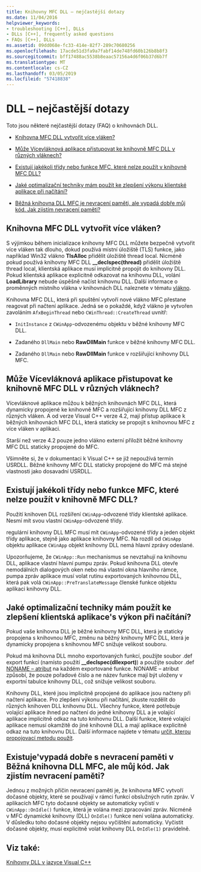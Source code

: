 ```yaml
---
title: Knihovny MFC DLL – nejčastější dotazy
ms.date: 11/04/2016
helpviewer_keywords:
- troubleshooting [C++], DLLs
- DLLs [C++], frequently asked questions
- FAQs [C++], DLLs
ms.assetid: 09dd068e-fc33-414e-82f7-289c70680256
ms.openlocfilehash: 17acde51d3fa9a7fabf14de748fd60b126b8b8f3
ms.sourcegitcommit: bff17488ac5538b8eaac57156a4d6f06b37d6b7f
ms.translationtype: MT
ms.contentlocale: cs-CZ
ms.lasthandoff: 03/05/2019
ms.locfileid: "57418838"
---
```

# <a name="dll-frequently-asked-questions"></a>DLL – nejčastější dotazy

Toto jsou některé nejčastější dotazy (FAQ) o knihovnách DLL.

- [Knihovna MFC DLL vytvořit více vláken?](#mfc_multithreaded_1)

- [Může Vícevláknová aplikace přistupovat ke knihovně MFC DLL v různých vláknech?](#mfc_multithreaded_2)

- [Existují jakékoli třídy nebo funkce MFC, které nelze použít v knihovně MFC DLL?](#mfc_prohibited_classes)

- [Jaké optimalizační techniky mám použít ke zlepšení výkonu klientské aplikace při načítání?](#mfc_optimization)

- [Běžná knihovna DLL MFC je nevracení paměti, ale vypadá dobře můj kód. Jak zjistím nevracení paměti?](#memory_leak)

## <a name="mfc_multithreaded_1"></a> Knihovna MFC DLL vytvořit více vláken?

S výjimkou během inicializace knihovny MFC DLL můžete bezpečně vytvořit více vláken tak dlouho, dokud používá místní úložiště (TLS) funkce, jako například Win32 vlákno **TlsAlloc** přidělit úložiště thread local. Nicméně pokud používá knihovny MFC DLL **__declspec(thread)** přidělit úložiště thread local, klientská aplikace musí implicitně propojit do knihovny DLL. Pokud klientská aplikace explicitně odkazovat na knihovnu DLL, volání **LoadLibrary** nebude úspěšně načíst knihovnu DLL. Další informace o proměnných místního vlákna v knihovnách DLL naleznete v tématu [vlákno](../cpp/thread.md).

Knihovna MFC DLL, která při spuštění vytvoří nové vlákno MFC přestane reagovat při načtení aplikace. Jedná se o pokaždé, když vlákno je vytvořen zavoláním `AfxBeginThread` nebo `CWinThread::CreateThread` uvnitř:

- `InitInstance` z `CWinApp`-odvozenému objektu v běžné knihovny MFC DLL.

- Zadaného `DllMain` nebo **RawDllMain** funkce v běžné knihovny MFC DLL.

- Zadaného `DllMain` nebo **RawDllMain** funkce v rozšiřující knihovny DLL MFC.

## <a name="mfc_multithreaded_2"></a> Může Vícevláknová aplikace přistupovat ke knihovně MFC DLL v různých vláknech?

Vícevláknové aplikace můžou k běžných knihovnách MFC DLL, která dynamicky propojené ke knihovně MFC a rozšiřující knihovny DLL MFC z různých vláken. A od verze Visual C++ verze 4.2, mají přístup aplikace k běžných knihovnách MFC DLL, která staticky se propojit s knihovnou MFC z více vláken v aplikaci.

Starší než verze 4.2 pouze jedno vlákno externí přiložit běžné knihovny MFC DLL staticky propojené do MFC.

Všimněte si, že v dokumentaci k Visual C++ se již nepoužívá termín USRDLL. Běžné knihovny MFC DLL staticky propojené do MFC má stejné vlastnosti jako dosavadní USRDLL.

## <a name="mfc_prohibited_classes"></a> Existují jakékoli třídy nebo funkce MFC, které nelze použít v knihovně MFC DLL?

Použití knihoven DLL rozšíření `CWinApp`-odvozené třídy klientské aplikace. Nesmí mít svou vlastní `CWinApp`-odvozené třídy.

regulární knihovny DLL MFC musí mít `CWinApp`-odvozené třídy a jeden objekt třídy aplikace, stejně jako aplikace knihovny MFC. Na rozdíl od `CWinApp` objektu aplikace `CWinApp` objekt knihovny DLL nemá hlavní zprávy odeslané.

Upozorňujeme, že `CWinApp::Run` mechanismus se nevztahují na knihovnu DLL, aplikace vlastní hlavní pumpu zpráv. Pokud knihovna DLL otevře nemodálních dialogových oken nebo má vlastní okna hlavního rámce, pumpa zpráv aplikace musí volat rutinu exportovaných knihovnou DLL, která pak volá `CWinApp::PreTranslateMessage` členské funkce objektu aplikaci knihovny DLL.

## <a name="mfc_optimization"></a> Jaké optimalizační techniky mám použít ke zlepšení klientská aplikace&#39;s výkon při načítání?

Pokud vaše knihovna DLL je běžné knihovny MFC DLL, která je staticky propojena s knihovnou MFC, změnu na běžný knihovny MFC DLL, která je dynamicky propojena s knihovnou MFC snižuje velikost souboru.

Pokud má knihovna DLL mnoho exportovaných funkcí, použijte soubor .def export funkcí (namísto použití **__declspec(dllexport)**) a použijte soubor .def [NONAME – atribut](../build/exporting-functions-from-a-dll-by-ordinal-rather-than-by-name.md) na každém exportované funkce. NONAME – atribut způsobí, že pouze pořadové číslo a ne název funkce mají být uloženy v exportní tabulce knihovny DLL, což snižuje velikost souboru.

Knihovny DLL, které jsou implicitně propojené do aplikace jsou načteny při načtení aplikace. Pro zlepšení výkonu při načítání, zkuste rozdělit do různých knihoven DLL knihovnu DLL. Všechny funkce, které potřebuje volající aplikace ihned po načtení do jedné knihovny DLL a je volající aplikace implicitně odkaz na tuto knihovnu DLL. Další funkce, které volající aplikace nemusí okamžitě do jiné knihovně DLL a mají aplikace explicitně odkaz na tuto knihovnu DLL. Další informace najdete v tématu [určit, kterou propojovací metodu použít](../build/linking-an-executable-to-a-dll.md#determining-which-linking-method-to-use).

## <a name="memory_leak"></a> Existuje&#39;vypadá dobře s nevracení paměti v Běžná knihovna DLL MFC, ale můj kód. Jak zjistím nevracení paměti?

Jednou z možných příčin nevracení paměti je, že knihovna MFC vytvoří dočasné objekty, které se používají v rámci funkcí obslužných rutin zpráv. V aplikacích MFC tyto dočasné objekty se automaticky vyčistí v `CWinApp::OnIdle()` funkce, která je volána mezi zpracování zpráv. Nicméně v MFC dynamické knihovny (DLL) `OnIdle()` funkce není volána automaticky. V důsledku toho dočasné objekty nejsou vyčištění automaticky. Vyčistit dočasné objekty, musí explicitně volat knihovny DLL `OnIdle(1)` pravidelně.

## <a name="see-also"></a>Viz také:

[Knihovny DLL v jazyce Visual C++](../build/dlls-in-visual-cpp.md)
